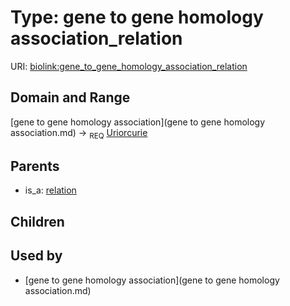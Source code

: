 
# Type: gene to gene homology association_relation




URI: [biolink:gene_to_gene_homology_association_relation](https://w3id.org/biolink/vocab/gene_to_gene_homology_association_relation)


## Domain and Range

[gene to gene homology association](gene to gene homology association.md) ->  <sub>REQ</sub> [Uriorcurie](type/Uriorcurie.md)

## Parents

 *  is_a: [relation](relation.md)

## Children


## Used by

 * [gene to gene homology association](gene to gene homology association.md)
